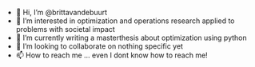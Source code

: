 - 👋 Hi, I’m @brittavandebuurt
- 👀 I’m interested in optimization and operations research applied to problems with societal impact
- 🌱 I’m currently writing a masterthesis about optimization using python
- 💞️ I’m looking to collaborate on nothing specific yet
- 📫 How to reach me ... even I dont know how to reach me!

